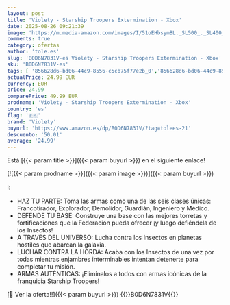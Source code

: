 ```yaml
---
layout: post
title: 'Violety - Starship Troopers Extermination - Xbox'
date: 2025-08-26 09:21:39
image: 'https://m.media-amazon.com/images/I/51oEHbsymBL._SL500_._SL400_.jpg'
comments: true
category: ofertas
author: 'tole.es'
slug: 'B0D6N7831V-es Violety - Starship Troopers Extermination - Xbox'
sku: 'B0D6N7831V-es'
tags: [ '856628d6-bd06-44c9-8556-c5cb75f77e2b_0','856628d6-bd06-44c9-8556-c5cb75f77e2b_2201','856628d6-bd06-44c9-8556-c5cb75f77e2b_3601','Arborist Merchandising Root','Hardware y juegos para Xbox Series X y S','Juegos para Xbox Series X y S','Preventa de Videojuegos','Self Service','Special Features Stores','Videojuegos','Videojuegos más esperados','violety','xbox','🇪🇸', ]
actualPrice: 24.99 EUR
currency: EUR
price: 24.99
comparePrice: 49.99 EUR
prodname: 'Violety - Starship Troopers Extermination - Xbox'
country: 'es'
flag: '🇪🇸'
brand: 'Violety'
buyurl: 'https://www.amazon.es/dp/B0D6N7831V/?tag=tolees-21'
descuento: '50.01'
average: '24.99'
---
```


Está [{{< param title >}}]({{< param buyurl >}}) en el siguiente enlace!

[![{{< param prodname >}}]({{< param image >}})]({{< param buyurl >}})

ℹ️:

- HAZ TU PARTE: Toma las armas como una de las seis clases únicas: Francotirador, Explorador, Demolidor, Guardián, Ingeniero y Médico.
- DEFENDE TU BASE: Construye una base con las mejores torretas y fortificaciones que la Federación pueda ofrecer ¡y luego defiéndela de los Insectos!
- A TRAVÉS DEL UNIVERSO: Lucha contra los Insectos en planetas hostiles que abarcan la galaxia.
- LUCHAR CONTRA LA HORDA: Acaba con los Insectos de una vez por todas mientras enjambres interminables intentan detenerte para completar tu misión.
- ARMAS AUTÉNTICAS: ¡Elimínalos a todos con armas icónicas de la franquicia Starship Troopers!

[🛒 Ver la oferta!!]({{< param buyurl >}})
{{<world>}}B0D6N7831V{{</world>}}
